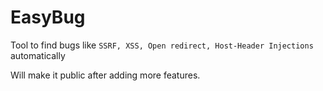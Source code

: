 # EasyBug

Tool to find bugs like ```SSRF, XSS, Open redirect, Host-Header Injections``` automatically

Will make it public after adding more features.
